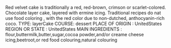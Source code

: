 Red velvet cake is traditionally a red, red-brown, crimson or scarlet-colored.
Chocolate layer cake, layered with ermine icing.
Traditional recipes do nat use food coloring , with the red color due to non-dutched, anthocyanin-rich coco.
TYPE: layerCake
COURSE: dessert
PLACE OF ORIGIN : UnitedStates
REGION OR STATE : UnitedStates
MAIN INGREDIENTS : flour,buttermilk,butter,sugar,cocoa powder,and/or creame cheese icing,beetroot,or red food colouring,natural colouring